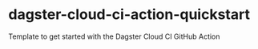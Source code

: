 # dagster-cloud-ci-action-quickstart
Template to get started with the Dagster Cloud CI GitHub Action
